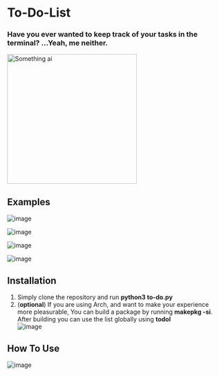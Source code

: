 # To-Do-List

### Have you ever wanted to keep track of your tasks in the terminal? ...Yeah, me neither.

<img src="https://github.com/user-attachments/assets/7e53124d-b362-4fad-af00-ad03633d0ef6" alt="Something ai" width=300px>

## Examples
![image](https://github.com/user-attachments/assets/1dbca0a6-ca57-4292-931d-89f486a69530)

![image](https://github.com/user-attachments/assets/01fb6072-f073-44ce-991e-4b545a8ca14d)

![image](https://github.com/user-attachments/assets/ea944eb9-1b08-41e7-a02e-cd64421724a8)

![image](https://github.com/user-attachments/assets/fdb7c8ee-8000-47b5-9e8a-f1d08badd5b9)

## Installation
1. Simply clone the repository and run __python3 to-do.py__
2. (__optional__) If you are using Arch, and want to make your experience more pleasurable, You can build a package by running __makepkg -si__.
   After building you can use the list globally using __todol__
   <br>
   ![image](https://github.com/user-attachments/assets/00d86376-1582-4736-88ba-5b50d253de03)
   
## How To Use
![image](https://github.com/user-attachments/assets/c03bd830-9505-4384-9211-5acce36db9b9)

